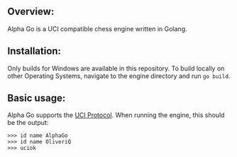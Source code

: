 ## Overview:
Alpha Go is a UCI compatible chess engine written in Golang. 
## Installation:
Only builds for Windows are available in this repository. To build locally on other Operating Systems, navigate to the engine directory and run `go build`.
## Basic usage:
Alpha Go supports the [UCI Protocol](http://wbec-ridderkerk.nl/html/UCIProtocol.html). When running the engine, this should be the output:
```
>>> id name AlphaGo
>>> id name OliveriQ
>>> uciok
```
